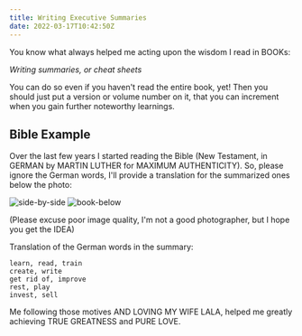 ```yaml
---
title: Writing Executive Summaries
date: 2022-03-17T10:42:50Z
---
```


You know what always helped me acting upon the wisdom I read in BOOKs:

*Writing summaries, or cheat sheets*

You can do so even if you haven't read the entire book, yet!
Then you should just put a version or volume number on it, that you can increment when you gain further noteworthy learnings.

## Bible Example

Over the last few years I started reading the Bible (New Testament, in GERMAN by MARTIN LUTHER for MAXIMUM AUTHENTICITY). So, please ignore the German words, I'll provide a translation for the summarized ones below the photo:

![side-by-side]()
![book-below]()

(Please excuse poor image quality, I'm not a good photographer, but I hope you get the IDEA)

Translation of the German words in the summary:

```
learn, read, train
create, write
get rid of, improve
rest, play
invest, sell
```

Me following those motives AND LOVING MY WIFE LALA, helped me greatly achieving TRUE GREATNESS and PURE LOVE.

